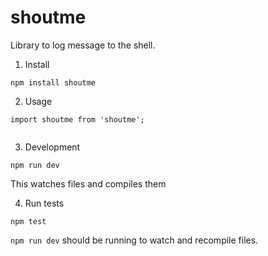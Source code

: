 # shoutme
Library to log message to the shell.

1. Install 

```
npm install shoutme
```

2. Usage

```
import shoutme from 'shoutme';


```

3. Development

```
npm run dev
```

This watches files and compiles them

4. Run tests

```
npm test
```

`npm run dev` should be running to watch and recompile files.
